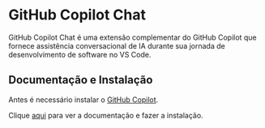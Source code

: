 # GitHub Copilot Chat

GitHub Copilot Chat é uma extensão complementar do GitHub Copilot que fornece assistência conversacional de IA durante sua jornada de desenvolvimento de software no VS Code.

## Documentação e Instalação

Antes é necessário instalar o [GitHub Copilot](github-copilot.md).

Clique [aqui](https://marketplace.visualstudio.com/items?itemName=GitHub.copilot-chat) para ver a documentação e fazer a instalação.